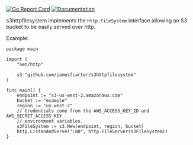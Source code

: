 [![Go Report Card](https://goreportcard.com/badge/github.com/jamesfcarter/s3httpfilesystem)](https://goreportcard.com/report/github.com/jamesfcarter/s3httpfilesystem)
[![Documentation](https://godoc.org/github.com/jamesfcarter/s3httpfilesystem?status.svg)](http://godoc.org/github.com/jamesfcarter/s3httpfilesystem)

s3httpfilesystem implements the `http.FileSystem` interface allowing an S3
bucket to be easily served over http.

Example:
```
package main

import (
	"net/http"

	s3 "github.com/jamesfcarter/s3httpfilesystem"
)

func main() {
	endpoint := "s3-us-west-2.amazonaws.com"
	bucket := "example"
	region := "us-west-2"
	// Credentials come from the AWS_ACCESS_KEY_ID and AWS_SECRET_ACCESS_KEY
	// environment variables.
	s3FileSystem := s3.New(endpoint, region, bucket)
	http.ListenAndServe(":80", http.FileServer(s3FileSystem))
}
```
